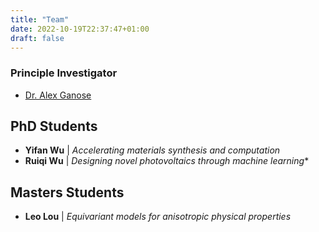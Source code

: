 ```yaml
---
title: "Team"
date: 2022-10-19T22:37:47+01:00
draft: false
---
```


### Principle Investigator

- [Dr. Alex Ganose](https://www.imperial.ac.uk/people/a.ganose)

## PhD Students

- **Yifan Wu** | *Accelerating materials synthesis and computation*
- **Ruiqi Wu** | *Designing novel photovoltaics through machine learning** 

## Masters Students

- **Leo Lou** | *Equivariant models for anisotropic physical properties*
